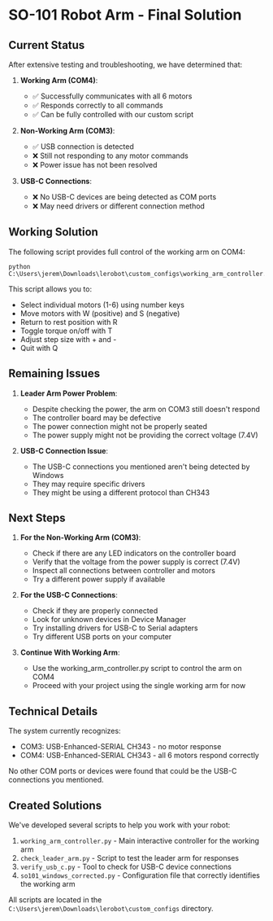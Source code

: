 # SO-101 Robot Arm - Final Solution

## Current Status

After extensive testing and troubleshooting, we have determined that:

1. **Working Arm (COM4)**:
   - ✅ Successfully communicates with all 6 motors
   - ✅ Responds correctly to all commands
   - ✅ Can be fully controlled with our custom script

2. **Non-Working Arm (COM3)**:
   - ✅ USB connection is detected
   - ❌ Still not responding to any motor commands
   - ❌ Power issue has not been resolved

3. **USB-C Connections**:
   - ❌ No USB-C devices are being detected as COM ports
   - ❌ May need drivers or different connection method

## Working Solution

The following script provides full control of the working arm on COM4:

```
python C:\Users\jerem\Downloads\lerobot\custom_configs\working_arm_controller.py
```

This script allows you to:
- Select individual motors (1-6) using number keys
- Move motors with W (positive) and S (negative) 
- Return to rest position with R
- Toggle torque on/off with T
- Adjust step size with + and -
- Quit with Q

## Remaining Issues

1. **Leader Arm Power Problem**:
   - Despite checking the power, the arm on COM3 still doesn't respond
   - The controller board may be defective
   - The power connection might not be properly seated
   - The power supply might not be providing the correct voltage (7.4V)

2. **USB-C Connection Issue**:
   - The USB-C connections you mentioned aren't being detected by Windows
   - They may require specific drivers
   - They might be using a different protocol than CH343

## Next Steps

1. **For the Non-Working Arm (COM3)**:
   - Check if there are any LED indicators on the controller board
   - Verify that the voltage from the power supply is correct (7.4V)
   - Inspect all connections between controller and motors
   - Try a different power supply if available

2. **For the USB-C Connections**:
   - Check if they are properly connected
   - Look for unknown devices in Device Manager
   - Try installing drivers for USB-C to Serial adapters
   - Try different USB ports on your computer

3. **Continue With Working Arm**:
   - Use the working_arm_controller.py script to control the arm on COM4
   - Proceed with your project using the single working arm for now

## Technical Details

The system currently recognizes:
- COM3: USB-Enhanced-SERIAL CH343 - no motor response
- COM4: USB-Enhanced-SERIAL CH343 - all 6 motors respond correctly

No other COM ports or devices were found that could be the USB-C connections you mentioned.

## Created Solutions

We've developed several scripts to help you work with your robot:

1. `working_arm_controller.py` - Main interactive controller for the working arm
2. `check_leader_arm.py` - Script to test the leader arm for responses
3. `verify_usb_c.py` - Tool to check for USB-C device connections
4. `so101_windows_corrected.py` - Configuration file that correctly identifies the working arm

All scripts are located in the `C:\Users\jerem\Downloads\lerobot\custom_configs` directory.
